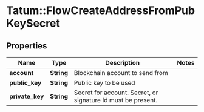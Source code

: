 # Tatum::FlowCreateAddressFromPubKeySecret

## Properties
Name | Type | Description | Notes
------------ | ------------- | ------------- | -------------
**account** | **String** | Blockchain account to send from | 
**public_key** | **String** | Public key to be used | 
**private_key** | **String** | Secret for account. Secret, or signature Id must be present. | 

